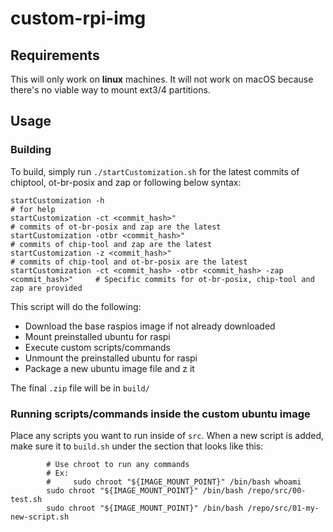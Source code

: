 # custom-rpi-img

## Requirements
This will only work on **linux** machines. It will not work on macOS because there's no viable way to mount ext3/4 partitions.

## Usage

### Building
To build, simply run `./startCustomization.sh` for the latest commits of chiptool, ot-br-posix and zap or following below syntax:

	startCustomization -h                                                            # for help
	startCustomization -ct <commit_hash>"                                            # commits of ot-br-posix and zap are the latest
	startCustomization -otbr <commit_hash>"                                          # commits of chip-tool and zap are the latest
	startCustomization -z <commit_hash>"                                             # commits of chip-tool and ot-br-posix are the latest
	startCustomization -ct <commit_hash> -otbr <commit_hash> -zap <commit_hash>"     # Specific commits for ot-br-posix, chip-tool and zap are provided

This script will do the following:

- Download the base raspios image if not already downloaded
- Mount preinstalled ubuntu for raspi
- Execute custom scripts/commands
- Unmount the preinstalled ubuntu for raspi
- Package a new ubuntu image file and z it

The final `.zip` file will be in `build/`

### Running scripts/commands inside the custom ubuntu image
Place any scripts you want to run inside of `src`. When a new script is added, make sure it to `build.sh` under the section that looks like this:

```
        # Use chroot to run any commands
        # Ex:
        #     sudo chroot "${IMAGE_MOUNT_POINT}" /bin/bash whoami
        sudo chroot "${IMAGE_MOUNT_POINT}" /bin/bash /repo/src/00-test.sh
        sudo chroot "${IMAGE_MOUNT_POINT}" /bin/bash /repo/src/01-my-new-script.sh
```

